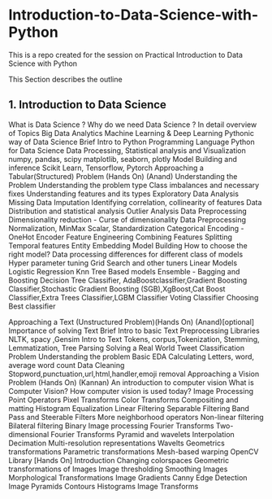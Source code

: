 # Introduction-to-Data-Science-with-Python
This is a repo created for the session on Practical Introduction to Data Science with Python

This Section describes the outline

## 1. **Introduction to Data Science**
What is Data Science ?
Why do we need Data Science ?
In detail overview of Topics
Big Data Analytics
Machine Learning & Deep Learning
Pythonic way of Data Science
Brief Intro to Python Programming Language
Python for Data Science
Data Processing, Statistical analysis and Visualization
numpy, pandas, scipy
matplotlib, seaborn, plotly
Model Building and inference
Scikit Learn, Tensorflow, Pytorch
Approaching a Tabular(Structured) Problem (Hands On) (Anand)
Understanding the Problem
Understanding the problem type
Class imbalances and necessary fixes
Understanding features and its types
Exploratory Data Analysis
Missing Data Imputation
Identifying correlation, collinearity of features
Data Distribution and statistical analysis 
Outlier Analysis
Data Preprocessing
Dimensionality reduction - Curse of dimensionality
Data Preprocessing
Normalization, MinMax Scalar, Standardization
Categorical Encoding - OneHot Encoder
Feature Engineering
Combining Features
Splitting Temporal features
Entity Embedding
Model Building
How to choose the right model?
Data processing differences for different class of models
Hyper parameter tuning
Grid Search and other tuners
Linear Models
Logistic Regression
Knn
Tree Based models
Ensemble - Bagging and Boosting
Decision Tree Classifier, AdaBoostclassifier,Gradient Boosting Classifier,Stochastic Gradient Boosting (SGB),XgBoost,Cat Boost Classifier,Extra Trees Classifier,LGBM Classifier
Voting Classifier
Choosing Best classifier


Approaching a Text (Unstructured Problem)(Hands On) (Anand)[optional]
Importance of solving Text
Brief Intro to basic Text Preprocessing Libraries
NLTK, spacy	,Gensim
Intro to Text 
Tokens, corpus,Tokenization, Stemming, Lemmatization, Tree Parsing
Solving a Real World Tweet Classification Problem
Understanding the problem
Basic EDA
Calculating Letters, word, average word count
Data Cleaning
Stopword,punctuation,url,html,handler,emoji removal
Approaching a Vision Problem (Hands On) (Kannan)
An introduction to computer vision
What is Computer Vision?
How computer vision is used today?
Image Processing
Point Operators
Pixel Transforms
Color Transforms
Compositing and matting
Histogram Equalization
Linear Filtering
Separable Filtering
Band Pass and Steerable Filters
More neighborhood operators
Non-linear filtering
Bilateral filtering
Binary Image processing
Fourier Transforms
Two-dimensional Fourier Transforms
Pyramid and wavelets
Interpolation
Decimation
Multi-resolution representations
Wavelts
Geometrics transformations
Parametric transformations
Mesh-based warping
OpenCV Library [Hands On]
Introduction
Changing colorspaces
Geometric transformations of Images
Image thresholding
Smoothing Images 
Morphological Transformations
Image Gradients
Canny Edge Detection
Image Pyramids
Contours 
Histograms
Image Transforms
	




